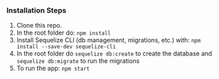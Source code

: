 ### Installation Steps

1. Clone this repo.
2. In the root folder do: `npm install`
3. Install Sequelize CLI (db management, migrations, etc.) with: `npm install --save-dev sequelize-cli`
4. In the root folder do `sequelize db:create` to create the database and `sequelize db:migrate` to run the migrations
5. To run the app: `npm start`
